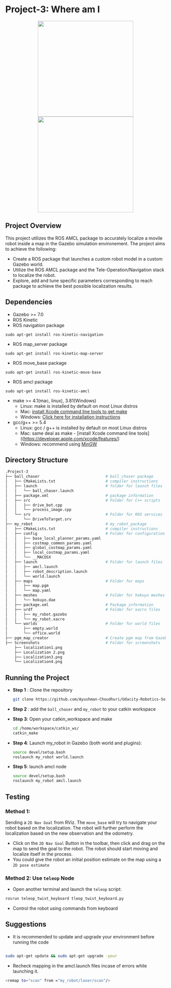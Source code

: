 
# Project-3: Where am I
<p align="center">
<img align="center" width="300" height="300" src="https://github.com/Ayushman-Choudhuri/Udacity-Robotics-Software-Engineer-Nanodegree/blob/main/Project-3/Screenshots/Localization%202.png">

<img align="center" width="300" height="300" src="https://github.com/Ayushman-Choudhuri/Udacity-Robotics-Software-Engineer-Nanodegree/blob/main/Project-3/Screenshots/localization1.png">
</p>


## Project Overview 

This project utilizes the ROS AMCL package to accurately localize a movile robot inside a map in the Gazebo simulation environement. The project aims to achieve the following: 

* Create a ROS package that launches a custom robot model in a custom Gazebo world. 
* Utilize the ROS AMCL package and the Tele-Operation/Navigation stack to localize the robot. 
* Explore, add and tune specific parameters corresponding to reach package to achieve the best possible localization results. 




## Dependencies

* Gazebo >= 7.0  
* ROS Kinetic  
* ROS navigation package  
```
sudo apt-get install ros-kinetic-navigation
```
* ROS map_server package  
```
sudo apt-get install ros-kinetic-map-server
```
* ROS move_base package  
```
sudo apt-get install ros-kinetic-move-base
```
* ROS amcl package  
```
sudo apt-get install ros-kinetic-amcl
```

* make >= 4.1(mac, linux), 3.81(Windows)
  * Linux: make is installed by default on most Linux distros
  * Mac: [install Xcode command line tools to get make](https://developer.apple.com/xcode/features/)
  * Windows: [Click here for installation instructions](http://gnuwin32.sourceforge.net/packages/make.htm)
* gcc/g++ >= 5.4
  * Linux: gcc / g++ is installed by default on most Linux distros
  * Mac: same deal as make - [install Xcode command line tools]((https://developer.apple.com/xcode/features/)
  * Windows: recommend using [MinGW](http://www.mingw.org/)



## Directory Structure

``` bash
.Project-3
├── ball_chaser                             # ball_chaser package
│   ├── CMakeLists.txt                      # compiler instructions
│   ├── launch                              # folder for launch files
│   │   └── ball_chaser.launch
│   ├── package.xml                         # package information
│   ├── src                                 # Folder for C++ scripts
│   │   ├── drive_bot.cpp
│   │   └── process_image.cpp
│   └── srv                                 # Folder for ROS services
│       └── DriveToTarget.srv
├── my_robot                                # my_robot_package
│   ├── CMakeLists.txt                      # compiler instructions
│   ├── config                              # Folder for configuration files
│   │   ├── base_local_planner_params.yaml
│   │   ├── costmap_common_params.yaml
│   │   ├── global_costmap_params.yaml
│   │   ├── local_costmap_params.yaml
│   │   └── __MACOSX
│   ├── launch                              # Folder for launch files
│   │   ├── amcl.launch
│   │   ├── robot_description.launch
│   │   └── world.launch
│   ├── maps                                # Folder for maps
│   │   ├── map.pgm
│   │   └── map.yaml    
│   ├── meshes                              # Folder for hokuyo meshes
│   │   └── hokuyo.dae
│   ├── package.xml                         # Package information
│   ├── urdf                                # Folder for xacro files
│   │   ├── my_robot.gazebo
│   │   └── my_robot.xacro
│   └── worlds                              # Folder for world files 
│       ├── empty.world
│       └── office.world
├── pgm_map_creator                         # Create pgm map from Gazebo world file for ROS Localization                    
├── Screenshots                             # Folder for screenshots
    ├── localization1.png
    ├── Localization 2.png
    ├── Localization3.png
    └── Localization4.png


```


## Running the Project


* **Step 1** : Clone the repository
  ```bash
  git clone https://github.com/Ayushman-Choudhuri/Udacity-Robotics-Software-Engineer-Nanodegree
  ```
* **Step 2** : add the `ball_chaser` and `my_robot` to your catkin workspace 

* **Step 3**: Open your catkin_workspace and make
  ```bash
  cd /home/workspace/catkin_ws/
  catkin_make
  ```

* **Step 4**: Launch my_robot in Gazebo (both world and plugins): 
    
  ```bash
  source devel/setup.bash 
  roslaunch my_robot world.launch
  ```

* **Step 5**: launch amcl node
  ```bash
  source devel/setup.bash 
  roslaunch my_robot amcl.launch
  ```

## Testing

### Method 1: 

Sending a `2D Nav Goal` from RViz. The `move_base` will try to navigate your robot based on the localization.
The robot will further perform the localization based on the new observation and the odometry. 

* Click on the `2D Nav Goal` Button in the toolbar, then click and drag on the map to send the goal to the robot. The robot should start moving and localize itself in the process.
* You could give the robot an initial position estimate on the map using a `2D pose estimate`

### Method 2: Use `teleop` Node

* Open another terminal and launch the `teleop` script: 

``` bash
rosrun teleop_twist_keyboard tleop_twist_keyboard.py
```
* Control the robot using commands from keyboard
## Suggestions

* It is recommended to update and upgrade your environment before running the code

```bash 

sudo apt-get update && sudo apt-get upgrade -your

```

* Recheck mapping in the amcl.launch files incase of errors while launching it. 

``` bash
<remap to="scan" from ="my_robot/laser/scan"/>
```

